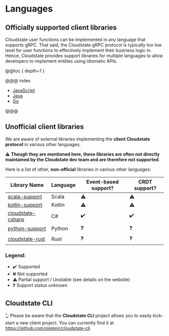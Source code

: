 # Languages

## Officially supported client libraries
Cloudstate user functions can be implemented in any language that supports gRPC. That said, the Cloudstate gRPC protocol is typically too low level for user functions to effectively implement their business logic in. Hence, Cloudstate provides support libraries for multiple languages to allow developers to implement entities using idiomatic APIs.

@@toc { depth=1 }

@@@ index

* [JavaScript](javascript/index.md)
* [Java](java/index.md)
* [Go](go/index.md)

@@@

## Unofficial client libraries
We are aware of external libraries implementing the **client Cloudstate protocol** in various other languages.

:warning: **Though they are mentioned here, these libraries are often not directly maintained by the Cloudstate dev team and are therefore not supported**.
 
Here is a list of other, **non-official** libraries in various other languages:

| Library Name | Language | Event-based support? | CRDT support? |
|--------------|----------|----------------------|---------------|
| [scala-support](https://github.com/cloudstateio/cloudstate/tree/master/scala-support/src/main) | Scala | :warning: | :warning: |
| [kotlin-support](https://github.com/cloudstateio/kotlin-support) | Kotlin | :warning: | :warning: |
| [cloudstate-csharp](https://github.com/nagytech/cloudstate-csharp)| C# | :heavy_check_mark: | :heavy_check_mark: | 
| [python-support](https://github.com/marcellanz/cloudstate_python-support/tree/feature/python-support)| Python | :question: | :question: |
| [cloudstate-rust](https://github.com/sleipnir/cloudstate-rust)| Rust | :question: | :question: |

### Legend:
- :heavy_check_mark: Supported
- :x: Not supported
- :warning: Partial support / Unstable (see details on the website)
- :question: Support status unknown

## Cloudstate CLI
:point_up_2: Please be aware that the **Cloudstate CLI** project allows you to easily kick-start a new client project. 
You can currently find it at https://github.com/sleipnir/cloudstate-cli
